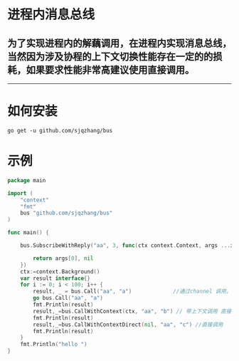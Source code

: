 # 进程内消息总线
## 为了实现进程内的解藕调用，在进程内实现消息总线，当然因为涉及协程的上下文切换性能存在一定的的损耗，如果要求性能非常高建议使用直接调用。

---

# 如何安装

`go get -u github.com/sjqzhang/bus`

# 示例

```go
package main

import (
	"context"
	"fmt"
	bus "github.com/sjqzhang/bus"
)

func main() {

	bus.SubscribeWithReply("aa", 3, func(ctx context.Context, args ...interface{}) (interface{}, error) {

		return args[0], nil
	})
	ctx:=context.Background()
	var result interface{}
	for i := 0; i < 100; i++ {
		result, _ = bus.Call("aa", "a")             //通过channel 调用，相当于异步转同步
		go bus.Call("aa", "a")
		fmt.Println(result)
		result,_=bus.CallWithContext(ctx, "aa", "b") // 带上下文调用 直接调用
		fmt.Println(result)
		result,_=bus.CallWithContextDirect(nil, "aa", "c") //直接调用
		fmt.Println(result)
	}
	fmt.Println("hello ")
}



```
